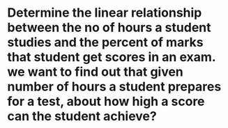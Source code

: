 # Determine the linear relationship between the no of hours a student studies and the percent of marks that student get scores in an exam. we want to find out that given number of hours a student prepares for a test, about how high a score can the student achieve?
